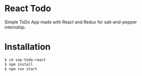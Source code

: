 # React Todo

Simple ToDo App made with React and Redux for salt-and-pepper internship.

# Installation

```sh
$ cd snp-todo-react
$ npm install 
$ npm run start
```
